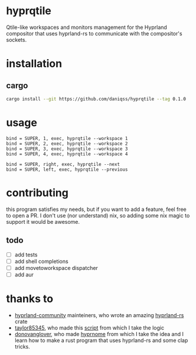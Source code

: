 # hyprqtile
Qtile-like workspaces and monitors management for the Hyprland compositor that uses hyprland-rs to communicate with the compositor's sockets. 

# installation
## cargo
```bash
cargo install --git https://github.com/daniqss/hyprqtile --tag 0.1.0
```

# usage
```hyprlang
bind = SUPER, 1, exec, hyprqtile --workspace 1
bind = SUPER, 2, exec, hyprqtile --workspace 2
bind = SUPER, 3, exec, hyprqtile --workspace 3
bind = SUPER, 4, exec, hyprqtile --workspace 4

bind = SUPER, right, exec, hyprqtile --next
bind = SUPER, left, exec, hyprqtile --previous
```

# contributing
this program satisfies my needs, but if you want to add a feature, feel free to open a PR.
I don't use (nor understand) nix, so adding some nix magic to support it would be awesome. 

## todo
- [ ] add tests
- [ ] add shell completions
- [ ] add movetoworkspace dispatcher
- [ ] add aur

# thanks to
- [hyprland-community](https://github.com/hyprland-community/) mainteiners, who wrote an amazing [hyprland-rs](https://github.com/hyprland-community/hyprland-rs) crate
- [taylor85345](https://github.com/taylor85345), who made this [script](https://github.com/taylor85345/hyprland-dotfiles/blob/master/hypr/scripts/workspace) from which I take the logic
- [donovanglover](https://github.com/donovanglover), who made [hyprnome](https://github.com/donovanglover/hyprnome/) from which I take the idea and I learn how to make a rust program that uses hyprland-rs and some clap tricks.
